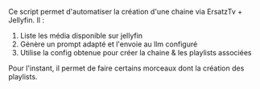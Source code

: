 Ce script permet d'automatiser la création d'une chaine via ErsatzTv + Jellyfin.
Il :
1. Liste les média disponible sur jellyfin
2. Génère un prompt adapté et l'envoie au llm configuré
3. Utilise la config obtenue pour créer la chaine & les playlists associées

Pour l'instant, il permet de faire certains morceaux dont la création des playlists.

